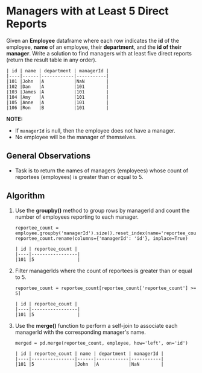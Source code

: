 # Managers with at Least 5 Direct Reports

Given an **Employee** dataframe where each row indicates the **id** of the employee, **name** of an employee, their **department**, and the **id of their manager**. Write a solution to find managers with at least five direct reports (return the result table in any order).

```
| id | name | department | managerId |
|----|------|------------|-----------|
|101 |John  |A           |NaN        |
|102 |Dan   |A           |101        |
|103 |James |A           |101        |
|104 |Amy   |A           |101        |
|105 |Anne  |A           |101        |
|106 |Ron   |B           |101        |
```

**NOTE:** 
- If `managerId` is null, then the employee does not have a manager.
- No employee will be the manager of themselves.

## General Observations

- Task is to return the names of managers (employees) whose count of reportees (employees) is greater than or equal to 5.

## Algorithm

1. Use the **groupby()** method to group rows by managerId and count the number of employees reporting to each manager. 

    ```
    reportee_count = employee.groupby('managerId').size().reset_index(name='reportee_count')
    reportee_count.rename(columns={'managerId': 'id'}, inplace=True)

    | id | reportee_count |
    |----|-----------------|
    |101 |5                |
    ```

2. Filter managerIds where the count of reportees is greater than or equal to 5.
    ```
    reportee_count = reportee_count[reportee_count['reportee_count'] >= 5]

    | id | reportee_count |
    |----|-----------------|
    |101 |5                |
    ```

3. Use the **merge()** function to perform a self-join to associate each managerId with the corresponding manager's name.

    ```
    merged = pd.merge(reportee_count, employee, how='left', on='id')

    | id | reportee_count | name | department | managerId |
    |----|----------------|------|------------|-----------|
    |101 |5               |John  |A           |NaN        | 
    ```








 




